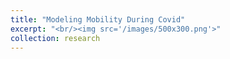 ```yaml
---
title: "Modeling Mobility During Covid"
excerpt: "<br/><img src='/images/500x300.png'>"
collection: research
---
```




